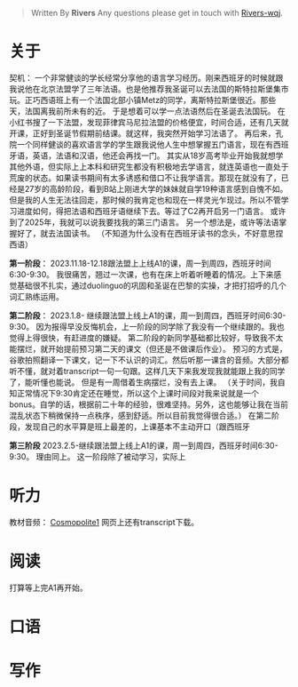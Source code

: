 > Written By **Rivers**
> Any questions please get in touch with  [Rivers-wqj](https://rivers-wqj.github.io/).
# 关于
契机：
一个非常健谈的学长经常分享他的语言学习经历。刚来西班牙的时候就跟我说他在北京法盟学了三年法语。也是他推荐我圣诞可以去法国的斯特拉斯堡集市玩。正巧西语班上有一个法国北部小镇Metz的同学，离斯特拉斯堡很近。那些天，法国离我前所未有的近。
于是想着可以学一点法语然后在圣诞去法国玩。
在小红书搜了一下法盟，发现菲律宾马尼拉法盟的价格便宜，时间合适，还有几天就开课，正好到圣诞节假期前结课。就这样，我突然开始学习法语了。
再后来，孔院一个同样健谈的喜欢语言学的学生跟我说他人生中想掌握五门语言，现在有西班牙语，英语，法语和汉语，他还会再找一门。
其实从18岁高考毕业开始我就想学其他外语，但实际上上本科和研究生都没有积极地去学语言，就连英语也一直处于荒废的状态。如果读书期间有太多诱惑和借口不让我学语言。那现在就没有了，已经是27岁的高龄阶段，看到B站上刚进大学的妹妹就自学19种语言感到自愧不如。
但是我的人生无法往回走，那时候的我肯定也和现在一样灵光乍现过。所以不管学习进度如何，得把法语和西班牙语继续下去。等过了C2再开启另一门语言。
或许到了2025年，我就可以说我要找我的第三门语言。
另一个想法是，或许等法语掌握好了，就去法国读书。
（不知道为什么没有在西班牙读书的念头，不好意思捏西语）

**第一阶段**：
2023.11.18-12.18跟法盟上上线A1的课，周一到周四，西班牙时间6:30-9:30。
我很痛苦，翘过一次课，也有在床上听着听睡着的情况。上下来感觉基础很不扎实，通过duolinguo的巩固和圣诞在巴黎的实操，才把打招呼的几个词汇熟练运用。

**第二阶段**：
2023.1.8- 继续跟法盟上线上A1的课，周一到周四，西班牙时间6:30-9:30。
因为报得早没反悔机会，上一阶段的同学除了我没有一个继续跟的。我也觉得上得很快，有赶进度的嫌疑。
第二阶段的新同学基础都比较好，导致我不太能摆烂，就开始提前预习第二天的课文（但还是不做课后作业）。
预习的方式是，谷歌拍照翻译一下课文，记一下不认识的词汇。然后听那一课含的音频。大部分都听不懂，就对着transcript一句一句跟。这样几天下来我发现我就能跟上我的同学了，能听懂也能说。
但是有一周借着生病摆烂，没有去上课。
（关于时间，我自知正常情况下9:30肯定还在睡觉，所以这个上课时间段对我来说就是一个bonus。自学的话，根据前二十年的经验，很难坚持。另外，这也能够让我在当前混乱状态下稍微保持一点秩序，感到舒适。所以目前我觉得很合适。）
在第二阶段，发现自己的水平算是班上最差的，上课基本不主动开口（跟西班牙

**第三阶段**
2023.2.5-继续跟法盟上线上A1的课，周一到周四，西班牙时间6:30-9:30。
理由同上。
这一阶段除了被动学习，实际上


# 听力
教材音频： [Cosmopolite1](https://cosmopolite.hachettefle.fr/cosmopolite-1_livre-de-l-eleve_fr.html)
网页上还有transcript下载。

# 阅读
打算等上完A1再开始。

# 口语

# 写作


<!--stackedit_data:
eyJoaXN0b3J5IjpbOTI2Njk2ODE0LC0xOTkyNDk0ODEsLTEyMj
Y5MDMwOTUsLTE4MDU0ODg1NzRdfQ==
-->